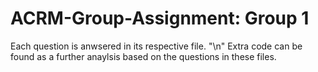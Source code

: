 # ACRM-Group-Assignment: Group 1

Each question is anwsered in its respective file. "\n"
Extra code can be found as a further anaylsis based on the questions in these files.
